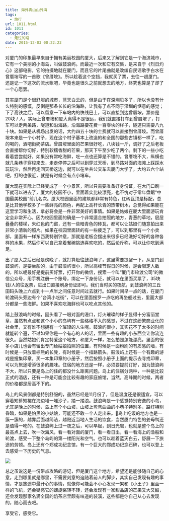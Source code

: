 ```yaml
---
title: 海外青山山外海
tags:
  - 旅行
url: 1011.html
id: 1011
categories:
  - 走过的路
date: 2015-12-03 00:22:23
---
```


对厦门的印象最早来自于拥有美丽校园的厦大，后来又了解到它是一个海滨城市，它有一个美丽的小海岛，叫做鼓浪屿。而最近一次和它有交集，是来自于《烈日灼心》这部电影，它的拍摄地就在厦门，而且它的片尾曲就是改编自民谣歌手白水在曾厝垵写的一首歌《曾厝垵》。所以趁着这个空挡，我就买了票，去往一趟厦门。还是记一下这次的流水账吧，毕竟也是很久之前就想去的地方，终究也算是了却了一个心愿罢。

其实厦门是个很舒服的城市，蓝天白云的，但是由于在深圳见多了，所以也没有什么特别的感慨，反倒是那条长长的沿海路，让我有了点不同于深圳的惬意的感觉；下了高铁之后，可以留意一下车站内的快线巴士，可以直接到达曾厝垵，票价是20块 / 人，实际上曾厝垵和厦大离得不是很远，我们就直接打车到曾厝垵了，打车可以走两条路，隧道和沿海路，沿海路要花费一百零块的样子，隧道只需要八九十块。如果是从机场出发的话，大约四五十块的士费就可以直接到曾厝垵。而曾厝垵本来是一个小村子，现在这个村子基本上改造的和全国的那些古镇都一样了，吃的喝的，酒吧街奶茶店。曾厝垵里面的芒果很好吃，八块钱一斤，调好了之后老板会直接帮你切好，特别软糯香甜的芒果，那天下午至少吃了两个。剩下的一些小吃看着尝尝就好，如果没有常吃海鲜，吃一点也还算是不错的。曾厝垵不大，纵横也就几条巷子穿梭来去，走走停停之后可以到穿过天桥，到马路对面的海滩上踩踩水玩玩沙，然后再走回天桥这边，就可以在坐共公交车去厦门大学了，大约五六个站吧，打的也很近，就是有时候会有点小堵车。

厦大现在实际上已经变成了一个小景区，所以只需要准备好身份证，在大门口刷一下就可以进去了，厦大的校园不小，里面着实比较漂亮，也不愧对于常年盘踞“中国最美校园”前几名次。厦大校园里面的建筑都非常有特色，红砖瓦顶是标配，总是比其他学校多了一些鲜亮的颜色，再配上高杆长青的热带树木，总觉得如果能在这里学习和生活，拿必将会是一件非常美好的事情。如果是姑娘在厦大里面游玩肯定会非常开心，因为校园里面的确是一个非常适合拍照的地方，青葱的草地，层层叠叠的楼梯，朱红色的门窗，还有一些暗青色的砖瓦，都可以让姑娘们随意拍出来非常小清新的照片。如果在校园里面转的有一些疲乏了，可以到那里有一个小卖部，里面有一样东西我特别钟意，那就是老板会摆出来很多已经洗好切好的各种各样的水果，然后你可以自己拿着餐碗挑选喜欢吃的，然后论斤称，可以让你吃到满足。

出了厦大之后已经是傍晚了，就打算赶往鼓浪屿了，这里需要提醒一下，从厦门到鼓浪屿，是要坐船的，由于鼓浪屿很小，所以高峰节假日的时候，是会限定人数的，所以呢最好是提前买好票，打开你的微信，搜索一个叫“厦门市轮渡公司”的微信公众号，用手机注册一个账号，绑定一下身份证，就可以在里面买票了，35块钱/人的往返票，进出口直接刷身份证即可。我们当时买的夜航，到鼓浪屿的三丘田码头晚上六点到十一点半之间任意时间过去就行。如果时间早一点的话，在厦门轮渡码头旁边有个“台湾小吃街”，可以在里面搜罗一点吃的再坐船过去，里面大部分都是一些海鲜。如果不喜欢吃海鲜也可以吃点其他的。

踏上鼓浪屿的时候，回头看了一眼对面的港口，灯火璀璨的样子显得十分富丽堂皇，虽然有点点和这个小小的岛屿有一些格格不入的感觉，不过在这纷繁商业化的社会里，又有谁不想拥有一个璀璨的人生呢。鼓浪屿很小，其实花不了太多的时间就能转个遍，不过如果你是一个有心的人的话，里面一些有趣的小东西会让你流连很久。当然姑娘们肯定特爱这个地方，和厦大一样，怎么拍照怎能漂亮，里面的很多小店儿也会有留出专门给姑娘拍照的位置，有时候是一面粉刷的有质感的墙，有时候是一只放着棕熊的长凳，有时候是一个指路箭头。鼓浪屿上还有一个有趣的游戏是搜集印章，买一本集印章的小册子，然后按照小册子上面的提示去寻找印章，可以为旅途增添很多的趣味。住宿的地方还是一样，必须要提前订好，因为鼓浪屿不大，所以只要是岛上的住的都没什么距离问题。岛上的住宿分两种，一种是比较正式的酒店，还有一种是可能会比较有趣的家庭旅馆，当然，高峰期的时候，两者的价格都是居高不下的。

岛上的风景倒都是特别舒服的，虽然已经是11月份了，但是温度还是很适宜，可以穿着短裤短裙在海边堆一堆沙子，踏一踏浪。鼓浪屿是一个感觉特别安逸的小岛，尤其是晚上的时候，岛上有个小山坡，山坡上弯弯曲曲的小巷子特别多，路灯特别昏暗，如果是怕黑的小姑娘，可能还不敢一个人走出来。岛上吃饭的地方也是一簇一簇的，越靠后面越简洁，越贴近当地人生活的饮食，当然厦门特色的姜母鸭还是值得一吃的。在鼓浪屿上过一夜之后，可以早起，到日光岩，也就是整个岛上的最高点上去，吹一吹海风，看一看对面的厦门，看一看日出，看一看海上的渔船和轮渡，感受一下整个岛屿的第一缕阳光和空气。也可以趁着蓝天白云，舒展一下旅途的劳顿。岛上还有个郑成功纪念馆，有一个巨大的郑成功纪念石碑，也可以登上去感受一下历史的气息。

![](/images/xiamen.jpg)

总之虽说这是一份带点攻略的游记，但是厦门这个地方，希望还是能够随自己的心意，走到哪里就是哪里，不需要刻意的追随着前人的脚步，其实自己发现有趣的事情，才是旅途中最开心的事情，就像你可能会不小心发现一架和《小王子》里面一样的飞机，还会疑惑它的螺旋桨转不转，还会发现有一家甜品店的芒果又大又甜，还会发现那家名满全国的奶茶店里颇有味道的装潢，这些都是你自己从心去发现的，随心而去吧。

享受它，感受它。
